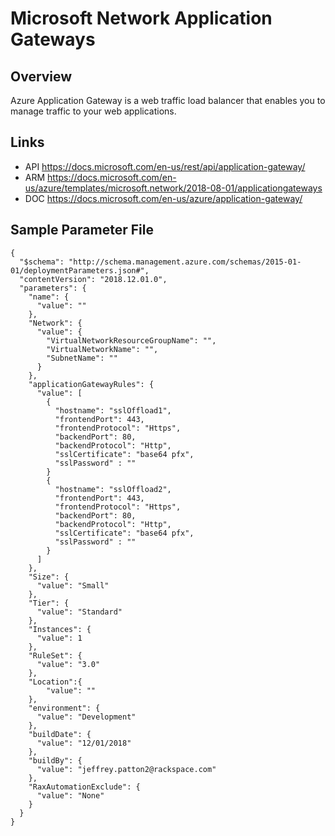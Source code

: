 # Microsoft Network Application Gateways

## Overview
Azure Application Gateway is a web traffic load balancer that enables you to manage traffic to your web applications.

## Links
- API https://docs.microsoft.com/en-us/rest/api/application-gateway/
- ARM https://docs.microsoft.com/en-us/azure/templates/microsoft.network/2018-08-01/applicationgateways
- DOC https://docs.microsoft.com/en-us/azure/application-gateway/

## Sample Parameter File
```
{
  "$schema": "http://schema.management.azure.com/schemas/2015-01-01/deploymentParameters.json#",
  "contentVersion": "2018.12.01.0",
  "parameters": {
    "name": {
      "value": ""
    },
    "Network": {
      "value": {
        "VirtualNetworkResourceGroupName": "",
        "VirtualNetworkName": "",
        "SubnetName": ""
      }
    },
    "applicationGatewayRules": {
      "value": [
        {
		  "hostname": "sslOffload1",
          "frontendPort": 443,
		  "frontendProtocol": "Https",
          "backendPort": 80,
          "backendProtocol": "Http",
          "sslCertificate": "base64 pfx",
		  "sslPassword" : ""
        }
        {
		  "hostname": "sslOffload2",
          "frontendPort": 443,
		  "frontendProtocol": "Https",
          "backendPort": 80,
          "backendProtocol": "Http",
          "sslCertificate": "base64 pfx",
		  "sslPassword" : ""
        }
      ]
    },
    "Size": {
      "value": "Small"
    },
    "Tier": {
      "value": "Standard"
    },
    "Instances": {
      "value": 1
    },
    "RuleSet": {
      "value": "3.0"
    },
	"Location":{
		"value": ""
	},
    "environment": {
      "value": "Development"
    },
    "buildDate": {
      "value": "12/01/2018"
    },
    "buildBy": {
      "value": "jeffrey.patton2@rackspace.com"
    },
    "RaxAutomationExclude": {
      "value": "None"
    }
  }
}
```